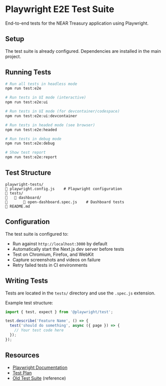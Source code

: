 # Playwright E2E Test Suite

End-to-end tests for the NEAR Treasury application using Playwright.

## Setup

The test suite is already configured. Dependencies are installed in the main project.

## Running Tests

```bash
# Run all tests in headless mode
npm run test:e2e

# Run tests in UI mode (interactive)
npm run test:e2e:ui

# Run tests in UI mode (for devcontainer/codespace)
npm run test:e2e:ui:devcontainer

# Run tests in headed mode (see browser)
npm run test:e2e:headed

# Run tests in debug mode
npm run test:e2e:debug

# Show test report
npm run test:e2e:report
```

## Test Structure

```
playwright-tests/
   playwright.config.js    # Playwright configuration
   tests/
      dashboard/
          open-dashboard.spec.js    # Dashboard tests
   README.md
```

## Configuration

The test suite is configured to:
- Run against `http://localhost:3000` by default
- Automatically start the Next.js dev server before tests
- Test on Chromium, Firefox, and WebKit
- Capture screenshots and videos on failure
- Retry failed tests in CI environments

## Writing Tests

Tests are located in the `tests/` directory and use the `.spec.js` extension.

Example test structure:
```javascript
import { test, expect } from '@playwright/test';

test.describe('Feature Name', () => {
  test('should do something', async ({ page }) => {
    // Your test code here
  });
});
```

## Resources

- [Playwright Documentation](https://playwright.dev)
- [Test Plan](../PLAYWRIGHT_TEST_PLAN.md)
- [Old Test Suite](https://github.com/NEAR-DevHub/neardevhub-treasury-dashboard/tree/develop/playwright-tests) (reference)
